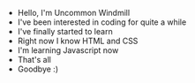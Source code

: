 - Hello, I'm Uncommon Windmill
- I've been interested in coding for quite a while
- I've finally started to learn
- Right now I know HTML and CSS
- I'm learning Javascript now
- That's all
- Goodbye :)
